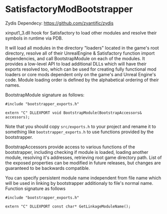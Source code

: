 # SatisfactoryModBootstrapper

Zydis Dependecy: https://github.com/zyantific/zydis

xinput1_3.dll hook for Satisfactory to load other modules and resolve their symbols in runtime via PDB.

It will load all modules in the directory "loaders" located in the game's root directory, resolve all
of their UnrealEngine & Satisfactory function import dependencies, and call BootstrapModule
on each of the modules. It provides a low-level API to load additional DLLs which will have their
exports resolved too, which can be used for creating fully functional mod loaders or core mods
dependent only on the game's and Unreal Engine's code.
Module loading order is defined by the alphabetical ordering of their names.

BootstrapModule signature as follows:
```
#include "bootstrapper_exports.h"

extern "C" DLLEXPORT void BootstrapModule(BootstrapAccessors& accessors);
```
Note that you should copy `src/exports.h` to your project and rename it to something
like `bootstrapper_exports.h` to use functions provided by the bootstrapper.

BootstrapAccessors provide access to various functions of the bootstrapper,
including checking if module is loaded, loading another module, resolving it's
addresses, retrieving root game directory path.
List of the exposed properties can be modified in future releases,
but changes are guaranteed to be backwards compatible.

You can specify persistent module name independent from file name
which will be used in linking by bootstrapper additionaly to file's normal name.
Function signature as follows
```
#include "bootstrapper_exports.h"

extern "C" DLLEXPORT const char* GetLinkageModuleName();
```

